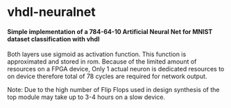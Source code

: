 # vhdl-neuralnet
#### Simple implementation of a 784-64-10 Artificial Neural Net for MNIST dataset classification with vhdl

Both layers use sigmoid as activation function. This function is approximated and stored in rom. Because of the limited amount of resources on a FPGA device, Only 1 actual neuron is dedicated resources to on device therefore total of 78 cycles are required for network output.

Note: Due to the high number of Flip Flops used in design synthesis of the top module may take up to 3-4 hours on a slow device.
